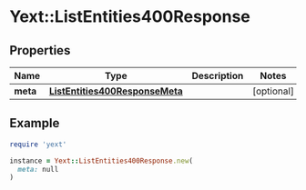 # Yext::ListEntities400Response

## Properties

| Name | Type | Description | Notes |
| ---- | ---- | ----------- | ----- |
| **meta** | [**ListEntities400ResponseMeta**](ListEntities400ResponseMeta.md) |  | [optional] |

## Example

```ruby
require 'yext'

instance = Yext::ListEntities400Response.new(
  meta: null
)
```

